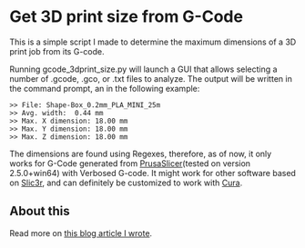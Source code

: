 # Get 3D print size from G-Code

This is a simple script I made to determine the maximum dimensions of a 3D print job from its G-code.

Running gcode_3dprint_size.py will launch a GUI that allows selecting a number of .gcode, .gco, or .txt files to analyze. The output will be written in the command prompt, an in the following example:
```
>> File: Shape-Box_0.2mm_PLA_MINI_25m
>> Avg. width:  0.44 mm
>> Max. X dimension: 18.00 mm
>> Max. Y dimension: 18.00 mm
>> Max. Z dimension: 18.00 mm
```
The dimensions are found using Regexes, therefore, as of now, it only works for G-Code generated from [PrusaSlicer](https://www.prusa3d.com/page/prusaslicer_424/)(tested on version 2.5.0+win64) with Verbosed G-code. It might work for other software based on [Slic3r](https://slic3r.org/), and can definitely be customized to work with [Cura](https://ultimaker.com/software/ultimaker-cura).


## About this
Read more on [this blog article I wrote](www.makerluis.com/getting-the-size-of-3d-print-from-gcode).

